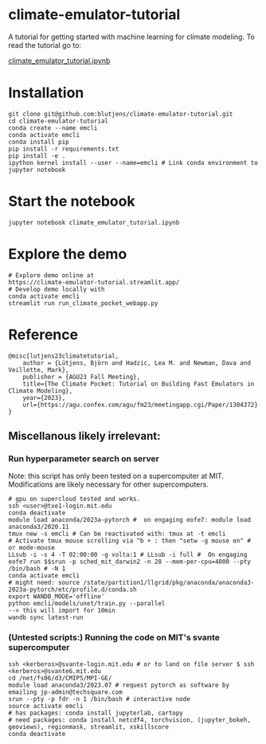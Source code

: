 # climate-emulator-tutorial
A tutorial for getting started with machine learning for climate modeling. To read the tutorial go to:

[climate_emulator_tutorial.ipynb](https://github.com/blutjens/climate-emulator-tutorial/blob/main/climate_emulator_tutorial.ipynb)

# Installation
```
git clone git@github.com:blutjens/climate-emulator-tutorial.git
cd climate-emulator-tutorial
conda create --name emcli
conda activate emcli
conda install pip
pip install -r requirements.txt
pip install -e .
ipython kernel install --user --name=emcli # Link conda environment to jupyter notebook
```

# Start the notebook
```
jupyter notebook climate_emulator_tutorial.ipynb
```

# Explore the demo
```
# Explore demo online at
https://climate-emulator-tutorial.streamlit.app/
# Develop demo locally with
conda activate emcli
streamlit run run_climate_pocket_webapp.py
```

# Reference
```
@misc{lutjens23climatetutorial,
    author = {Lütjens, Björn and Hadzic, Lea M. and Newman, Dava and Veillette, Mark},
    publisher = {AGU23 Fall Meeting},
    title={The Climate Pocket: Tutorial on Building Fast Emulators in Climate Modeling},
    year={2023},
    url={https://agu.confex.com/agu/fm23/meetingapp.cgi/Paper/1304372}
}
```

## Miscellanous likely irrelevant:
### Run hyperparameter search on server
Note: this script has only been tested on a supercomputer at MIT. Modifications are likely necessary for other supercomputers.
```
# gpu on supercloud tested and works.
ssh <user>@txe1-login.mit.edu
conda deactivate
module load anaconda/2023a-pytorch #  on engaging eofe7: module load anaconda3/2020.11
tmux new -s emcli # Can be reactivated with: tmux at -t emcli
# Activate tmux mouse scrolling via ^b + : then "setw -g mouse on" # or mode-mouse
LLsub -i -s 4 -T 02:00:00 -g volta:1 # LLsub -i full #  On engaging eofe7 run $$srun -p sched_mit_darwin2 -n 28 --mem-per-cpu=4000 --pty /bin/bash # -N 1
conda activate emcli
# might need: source /state/partition1/llgrid/pkg/anaconda/anaconda3-2023a-pytorch/etc/profile.d/conda.sh
export WANDB_MODE='offline'
python emcli/models/unet/train.py --parallel
--> this will import for 10min
wandb sync latest-run
```

### (Untested scripts:) Running the code on MIT's svante supercomputer
```
ssh <kerberos>@svante-login.mit.edu # or to land on file server $ ssh <kerberos>@svante6.mit.edu
cd /net/fs06/d3/CMIP5/MPI-GE/
module load anaconda3/2023.07 # request pytorch as software by emailing jp-admin@techsquare.com
srun --pty -p fdr -n 1 /bin/bash # interactive node
source activate emcli
# has packages: conda install jupyterlab, cartopy
# need packages: conda install netcdf4, torchvision, (jupyter_bokeh, geoviews), regionmask, streamlit, xskillscore
conda deactivate
```
